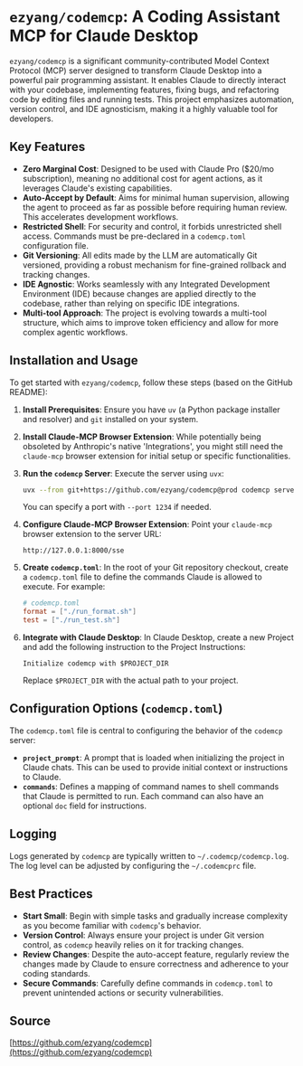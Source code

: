 
# `ezyang/codemcp`: A Coding Assistant MCP for Claude Desktop

`ezyang/codemcp` is a significant community-contributed Model Context Protocol (MCP) server designed to transform Claude Desktop into a powerful pair programming assistant. It enables Claude to directly interact with your codebase, implementing features, fixing bugs, and refactoring code by editing files and running tests. This project emphasizes automation, version control, and IDE agnosticism, making it a highly valuable tool for developers.

## Key Features

*   **Zero Marginal Cost**: Designed to be used with Claude Pro ($20/mo subscription), meaning no additional cost for agent actions, as it leverages Claude's existing capabilities.
*   **Auto-Accept by Default**: Aims for minimal human supervision, allowing the agent to proceed as far as possible before requiring human review. This accelerates development workflows.
*   **Restricted Shell**: For security and control, it forbids unrestricted shell access. Commands must be pre-declared in a `codemcp.toml` configuration file.
*   **Git Versioning**: All edits made by the LLM are automatically Git versioned, providing a robust mechanism for fine-grained rollback and tracking changes.
*   **IDE Agnostic**: Works seamlessly with any Integrated Development Environment (IDE) because changes are applied directly to the codebase, rather than relying on specific IDE integrations.
*   **Multi-tool Approach**: The project is evolving towards a multi-tool structure, which aims to improve token efficiency and allow for more complex agentic workflows.

## Installation and Usage

To get started with `ezyang/codemcp`, follow these steps (based on the GitHub README):

1.  **Install Prerequisites**: Ensure you have `uv` (a Python package installer and resolver) and `git` installed on your system.

2.  **Install Claude-MCP Browser Extension**: While potentially being obsoleted by Anthropic's native 'Integrations', you might still need the `claude-mcp` browser extension for initial setup or specific functionalities.

3.  **Run the `codemcp` Server**: Execute the server using `uvx`:
    ```bash
    uvx --from git+https://github.com/ezyang/codemcp@prod codemcp serve
    ```
    You can specify a port with `--port 1234` if needed.

4.  **Configure Claude-MCP Browser Extension**: Point your `claude-mcp` browser extension to the server URL:
    ```
    http://127.0.0.1:8000/sse
    ```

5.  **Create `codemcp.toml`**: In the root of your Git repository checkout, create a `codemcp.toml` file to define the commands Claude is allowed to execute. For example:
    ```toml
    # codemcp.toml
    format = ["./run_format.sh"]
    test = ["./run_test.sh"]
    ```

6.  **Integrate with Claude Desktop**: In Claude Desktop, create a new Project and add the following instruction to the Project Instructions:
    ```
    Initialize codemcp with $PROJECT_DIR
    ```
    Replace `$PROJECT_DIR` with the actual path to your project.

## Configuration Options (`codemcp.toml`)

The `codemcp.toml` file is central to configuring the behavior of the `codemcp` server:

*   **`project_prompt`**: A prompt that is loaded when initializing the project in Claude chats. This can be used to provide initial context or instructions to Claude.
*   **`commands`**: Defines a mapping of command names to shell commands that Claude is permitted to run. Each command can also have an optional `doc` field for instructions.

## Logging

Logs generated by `codemcp` are typically written to `~/.codemcp/codemcp.log`. The log level can be adjusted by configuring the `~/.codemcprc` file.

## Best Practices

*   **Start Small**: Begin with simple tasks and gradually increase complexity as you become familiar with `codemcp`'s behavior.
*   **Version Control**: Always ensure your project is under Git version control, as `codemcp` heavily relies on it for tracking changes.
*   **Review Changes**: Despite the auto-accept feature, regularly review the changes made by Claude to ensure correctness and adherence to your coding standards.
*   **Secure Commands**: Carefully define commands in `codemcp.toml` to prevent unintended actions or security vulnerabilities.

## Source

[https://github.com/ezyang/codemcp](https://github.com/ezyang/codemcp)


